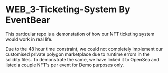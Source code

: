 # WEB_3-Ticketing-System By EventBear

This particular repo is a demonstation of how our NFT ticketing system would work in real life.

Due to the 48 hour time constraint, we could not completely implement our customised private polygon marketplace due to runtime errors in the solidity files. To demonstrate the same, we have linked it to OpenSea and listed a couple NFT's per event for Demo purposes only.

